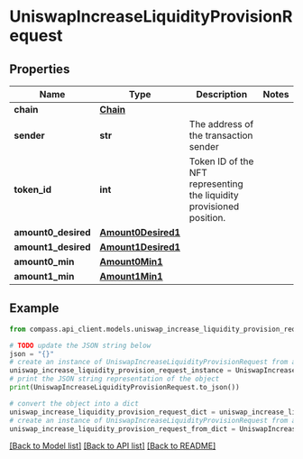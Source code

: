 # UniswapIncreaseLiquidityProvisionRequest


## Properties

Name | Type | Description | Notes
------------ | ------------- | ------------- | -------------
**chain** | [**Chain**](Chain.md) |  | 
**sender** | **str** | The address of the transaction sender | 
**token_id** | **int** | Token ID of the NFT representing the liquidity provisioned position. | 
**amount0_desired** | [**Amount0Desired1**](Amount0Desired1.md) |  | 
**amount1_desired** | [**Amount1Desired1**](Amount1Desired1.md) |  | 
**amount0_min** | [**Amount0Min1**](Amount0Min1.md) |  | 
**amount1_min** | [**Amount1Min1**](Amount1Min1.md) |  | 

## Example

```python
from compass.api_client.models.uniswap_increase_liquidity_provision_request import UniswapIncreaseLiquidityProvisionRequest

# TODO update the JSON string below
json = "{}"
# create an instance of UniswapIncreaseLiquidityProvisionRequest from a JSON string
uniswap_increase_liquidity_provision_request_instance = UniswapIncreaseLiquidityProvisionRequest.from_json(json)
# print the JSON string representation of the object
print(UniswapIncreaseLiquidityProvisionRequest.to_json())

# convert the object into a dict
uniswap_increase_liquidity_provision_request_dict = uniswap_increase_liquidity_provision_request_instance.to_dict()
# create an instance of UniswapIncreaseLiquidityProvisionRequest from a dict
uniswap_increase_liquidity_provision_request_from_dict = UniswapIncreaseLiquidityProvisionRequest.from_dict(uniswap_increase_liquidity_provision_request_dict)
```
[[Back to Model list]](../README.md#documentation-for-models) [[Back to API list]](../README.md#documentation-for-api-endpoints) [[Back to README]](../README.md)


